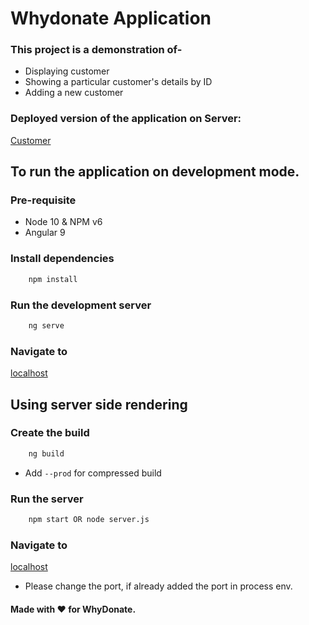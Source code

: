 # Whydonate Application

### This project is a demonstration of-
- Displaying customer
- Showing a particular customer's details by ID
- Adding a new customer

### Deployed version of the application on Server:
[Customer]('https://whydonate.herokuapp.com/')

## To run the application on development mode.
### Pre-requisite
* Node 10 & NPM v6
* Angular 9

### Install dependencies
```bash
    npm install
```
### Run the development server
```bash
    ng serve
```

### Navigate to
[localhost]('http://localhost:4200/home')

## Using server side rendering
### Create the build
```bash
    ng build
```
- Add `--prod` for compressed build

### Run the server
```bash
    npm start OR node server.js
```

### Navigate to
[localhost]('http://localhost:8080/home)
- Please change the port, if already added the port in process env.






#### Made with :heart: for WhyDonate.
